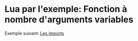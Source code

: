 # Lua par l'exemple: Fonction à nombre d'arguments variables

Exemple suivant: [Les imports](imports.md)
